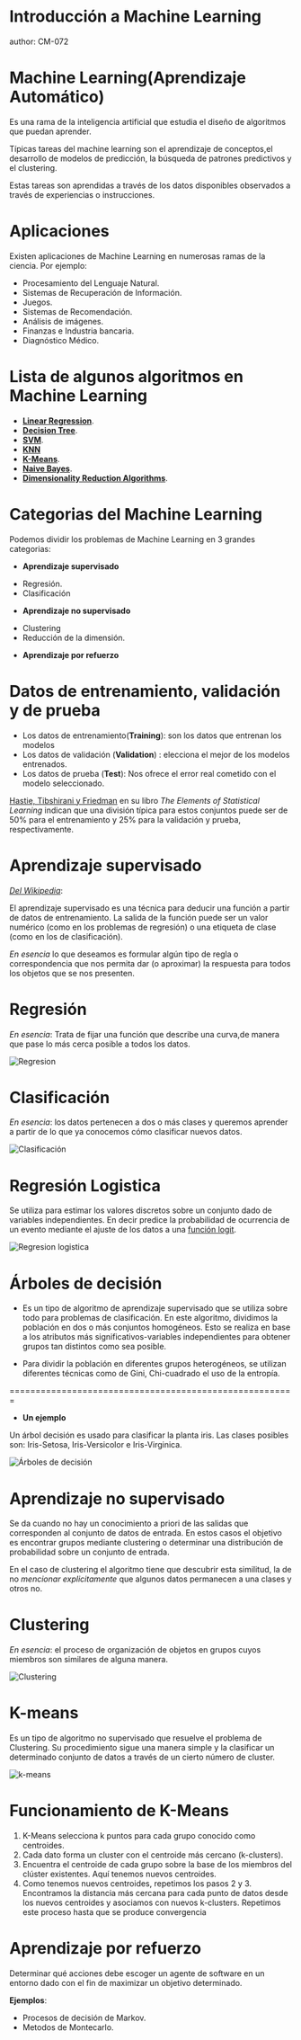 Introducción a Machine Learning
========================================================
author: CM-072



Machine Learning(Aprendizaje Automático)
=======================================================
Es una rama de la inteligencia artificial que estudia el diseño de algoritmos que puedan aprender. 

Típicas tareas del machine learning son el aprendizaje de conceptos,el desarrollo de  modelos de predicción,  la búsqueda de patrones predictivos y el clustering. 

Estas tareas son aprendidas  a través de los datos disponibles observados  a través de experiencias o instrucciones.

Aplicaciones
========================================================


Existen aplicaciones de Machine Learning en numerosas ramas de la ciencia. Por ejemplo:

- Procesamiento del Lenguaje Natural.
- Sistemas de Recuperación de Información.
- Juegos.
- Sistemas de Recomendación.
- Análisis de imágenes.
- Finanzas e Industria bancaria.
- Diagnóstico Médico.

Lista de algunos algoritmos en Machine Learning
========================================================


- [**Linear Regression**](https://jeremykun.com/2013/08/18/linear-regression/).
- [**Decision Tree**](https://jeremykun.com/2012/10/08/decision-trees-and-political-party-classification/).
- [**SVM**](http://www.analyticsvidhya.com/blog/2015/10/understaing-support-vector-machine-example-code/).
- [**KNN**](https://jeremykun.com/2012/08/26/k-nearest-neighbors-and-handwritten-digit-classification/)
- [**K-Means**](https://jeremykun.com/2012/10/08/decision-trees-and-political-party-classification/).
- [**Naive Bayes**](http://www.analyticsvidhya.com/blog/2015/09/naive-bayes-explained/).
- [**Dimensionality Reduction Algorithms**](http://www.kdnuggets.com/2015/05/7-methods-data-dimensionality-reduction.html).

Categorias del Machine Learning
========================================================

Podemos dividir los problemas de Machine Learning en 3 grandes categorias:

- **Aprendizaje supervisado**
 * Regresión.
 * Clasificación
- **Aprendizaje no supervisado**
 * Clustering
 * Reducción de la dimensión.
- **Aprendizaje por refuerzo**
 
 
Datos de entrenamiento, validación y de prueba
======================================================



- Los datos de entrenamiento(**Training**): son los datos que entrenan los modelos
- Los datos de validación (**Validation**) : elecciona el mejor de los modelos entrenados.
- Los datos de prueba (**Test**): Nos ofrece el error real cometido con el modelo seleccionado.

[Hastie, Tibshirani y Friedman](http://www-stat.stanford.edu/~tibs/ElemStatLearn/) en su libro *The Elements of Statistical Learning* indican que una división típica para estos conjuntos puede ser de 50% para el entrenamiento y 25% para la validación y prueba, respectivamente.

Aprendizaje supervisado 
=======================================================
[*Del Wikipedia*](https://es.wikipedia.org/wiki/Aprendizaje_supervisado):

El aprendizaje supervisado es una técnica para deducir una función a partir de datos de entrenamiento.  La salida de la función puede ser un valor numérico (como en los problemas de regresión) o una etiqueta de clase (como en los de clasificación).


*En esencia*  lo que deseamos es formular algún tipo de regla o correspondencia que nos permita dar (o aproximar) la respuesta para todos los objetos que se nos presenten.


Regresión
=======================================================
*En esencia*: Trata de fijar una función  que describe una curva,de manera que pase lo más cerca posible a todos los datos.

![Regresion](regresion.png)

Clasificación
=======================================================
*En esencia*: los datos  pertenecen a dos o más clases y queremos aprender a partir de lo que ya conocemos cómo clasificar nuevos datos. 

![Clasificación](clasificacion.jpg)


Regresión Logistica
=======================================================
Se utiliza para estimar los valores discretos sobre un conjunto dado de variables  independientes. En decir predice la probabilidad de ocurrencia de un evento mediante el ajuste de los datos a una [función logit](https://en.wikipedia.org/wiki/Logistic_function).

![Regresion logistica](logistica_regresion.png)

Árboles de decisión
=======================================================
- Es un tipo de algoritmo de aprendizaje supervisado que se utiliza sobre todo para problemas de clasificación. En este algoritmo, dividimos la población en dos o más conjuntos homogéneos. Esto se realiza en base a los atributos más significativos-variables independientes para obtener grupos tan distintos como sea posible.

- Para dividir la población en diferentes grupos heterogéneos, se utilizan diferentes técnicas como de Gini, Chi-cuadrado el  uso de la  entropía.

=======================================================
- **Un ejemplo**

Un árbol decisión es usado para clasificar la planta iris. Las clases posibles son: Iris-Setosa, Iris-Versicolor e Iris-Virginica.


![Árboles de decisión](arbol_decision.png)

Aprendizaje no supervisado
=======================================================
Se da cuando no hay un conocimiento a priori de las salidas que corresponden al conjunto de datos de entrada. En estos casos el objetivo es encontrar grupos mediante clustering o determinar una distribución de probabilidad sobre un conjunto de entrada.

En el caso de clustering el algoritmo tiene que descubrir esta similitud, la de no *mencionar explicitamente* que algunos datos permanecen a una clases y otros no.




Clustering
=======================================================

*En esencia*: el proceso de organización de objetos en grupos cuyos miembros
son similares de alguna manera. 

![Clustering](clustering.png)

K-means
=======================================================
Es un tipo de algoritmo no supervisado que resuelve el problema de Clustering. Su procedimiento sigue una manera simple y la  clasificar un determinado conjunto de datos a través de un cierto número de cluster.

![k-means](k-means.png)



Funcionamiento de K-Means
=======================================================

1. K-Means selecciona   k puntos para cada grupo conocido como centroides.
2. Cada dato forma un cluster con el centroide más cercano (k-clusters).
3. Encuentra  el centroide de cada grupo sobre la base de los miembros del clúster existentes.
Aquí tenemos nuevos centroides.
4. Como tenemos nuevos centroides, repetimos  los pasos 2 y 3. Encontramos la distancia más cercana para cada punto de datos desde los  nuevos centroides y  asociamos  con nuevos k-clusters. Repetimos  este proceso hasta que se produce convergencia


Aprendizaje por refuerzo
=======================================================

Determinar qué acciones debe escoger un agente de software en un entorno dado con el fin de maximizar un objetivo determinado.

**Ejemplos**:

- Procesos de decisión de Markov.
- Metodos de Montecarlo.
